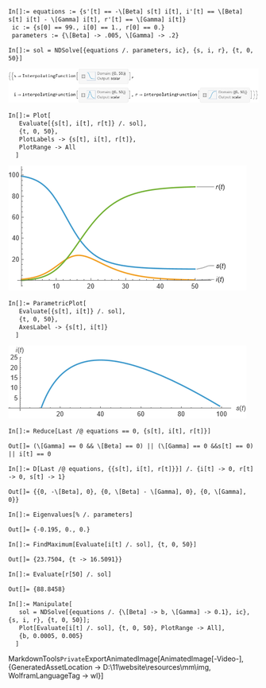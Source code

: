 ```wl
In[]:= equations := {s'[t] == -\[Beta] s[t] i[t], i'[t] == \[Beta] s[t] i[t] - \[Gamma] i[t], r'[t] == \[Gamma] i[t]}
 ic := {s[0] == 99., i[0] == 1., r[0] == 0.}
 parameters := {\[Beta] -> .005, \[Gamma] -> .2}
```

```wl
In[]:= sol = NDSolve[{equations /. parameters, ic}, {s, i, r}, {t, 0, 50}]
```

![0p1cz4nj0ehs3](img/0p1cz4nj0ehs3.png)

```wl
In[]:= Plot[
   Evaluate[{s[t], i[t], r[t]} /. sol], 
   {t, 0, 50}, 
   PlotLabels -> {s[t], i[t], r[t]}, 
   PlotRange -> All 
  ]
```

![1c3aclje2trna](img/1c3aclje2trna.png)

```wl
In[]:= ParametricPlot[
   Evaluate[{s[t], i[t]} /. sol], 
   {t, 0, 50}, 
   AxesLabel -> {s[t], i[t]} 
  ]
```

![1lcdz5fbh68yk](img/1lcdz5fbh68yk.png)

```wl
In[]:= Reduce[Last /@ equations == 0, {s[t], i[t], r[t]}]
```

```wl
Out[]= (\[Gamma] == 0 && \[Beta] == 0) || (\[Gamma] == 0 &&s[t] == 0) || i[t] == 0
```

```wl
In[]:= D[Last /@ equations, {{s[t], i[t], r[t]}}] /. {i[t] -> 0, r[t] -> 0, s[t] -> 1}
```

```wl
Out[]= {{0, -\[Beta], 0}, {0, \[Beta] - \[Gamma], 0}, {0, \[Gamma], 0}}
```

```wl
In[]:= Eigenvalues[% /. parameters]
```

```wl
Out[]= {-0.195, 0., 0.}
```

```wl
In[]:= FindMaximum[Evaluate[i[t] /. sol], {t, 0, 50}]
```

```wl
Out[]= {23.7504, {t -> 16.5091}}
```

```wl
In[]:= Evaluate[r[50] /. sol]
```

```wl
Out[]= {88.8458}
```

```wl
In[]:= Manipulate[
   sol = NDSolve[{equations /. {\[Beta] -> b, \[Gamma] -> 0.1}, ic}, {s, i, r}, {t, 0, 50}]; 
   Plot[Evaluate[i[t] /. sol], {t, 0, 50}, PlotRange -> All], 
   {b, 0.0005, 0.005} 
  ]
```

MarkdownTools`Private`ExportAnimatedImage[AnimatedImage[-Video-], {GeneratedAssetLocation -> D:\11\website\resources\mm\img\, WolframLanguageTag -> wl}]